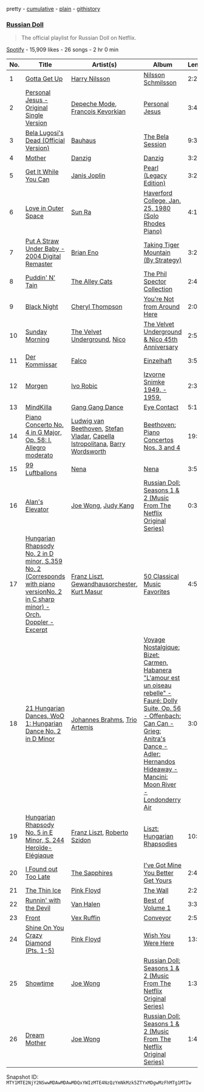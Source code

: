 pretty - [cumulative](/playlists/cumulative/37i9dQZF1DWYNsv9jSVI53.md) - [plain](/playlists/plain/37i9dQZF1DWYNsv9jSVI53) - [githistory](https://github.githistory.xyz/mackorone/spotify-playlist-archive/blob/main/playlists/plain/37i9dQZF1DWYNsv9jSVI53)

### [Russian Doll](https://open.spotify.com/playlist/37i9dQZF1DWYNsv9jSVI53)

> The official playlist for Russian Doll on Netflix.

[Spotify](https://open.spotify.com/user/spotify) - 15,909 likes - 26 songs - 2 hr 0 min

| No. | Title | Artist(s) | Album | Length |
|---|---|---|---|---|
| 1 | [Gotta Get Up](https://open.spotify.com/track/6fvIzrJ6boUDFF19fH4S2s) | [Harry Nilsson](https://open.spotify.com/artist/3RTzAwFprBqiskp550eSJX) | [Nilsson Schmilsson](https://open.spotify.com/album/3EfpOFKjotrMQTFTnxrXaB) | 2:24 |
| 2 | [Personal Jesus \- Original Single Version](https://open.spotify.com/track/1xShPgQbOUa98avWJQFDBY) | [Depeche Mode](https://open.spotify.com/artist/762310PdDnwsDxAQxzQkfX), [Francois Kevorkian](https://open.spotify.com/artist/30ZqCPhfRzzWcgIbXrbHnU) | [Personal Jesus](https://open.spotify.com/album/2nsxERlQsbUOWBwaz8HCj8) | 3:44 |
| 3 | [Bela Lugosi's Dead \(Official Version\)](https://open.spotify.com/track/1wyVyr8OhYsC9l0WgPPbh8) | [Bauhaus](https://open.spotify.com/artist/5N5tQ9Dx1h8Od7aRmGj7Fi) | [The Bela Session](https://open.spotify.com/album/5NhiaFlFGgymG2rDNqAcm1) | 9:36 |
| 4 | [Mother](https://open.spotify.com/track/7txxAtOMwLLnQTpKeBL6bp) | [Danzig](https://open.spotify.com/artist/34c4iQ5tkaZKu6Sv28BTde) | [Danzig](https://open.spotify.com/album/3elIDlrTtrgKfbxYVgp3uW) | 3:24 |
| 5 | [Get It While You Can](https://open.spotify.com/track/3dOfHE5J4Qsj1hJ35vnfn4) | [Janis Joplin](https://open.spotify.com/artist/4NgfOZCL9Ml67xzM0xzIvC) | [Pearl \(Legacy Edition\)](https://open.spotify.com/album/3j7nicLAWXM0Fb08q9XGyf) | 3:23 |
| 6 | [Love in Outer Space](https://open.spotify.com/track/6elz4mq14CoLctixaxEs9J) | [Sun Ra](https://open.spotify.com/artist/0tIODqvzGUoEaK26rK4pvX) | [Haverford College, Jan\. 25, 1980 \(Solo Rhodes Piano\)](https://open.spotify.com/album/3wjjKm4yTANJvJwSm8oDxe) | 4:13 |
| 7 | [Put A Straw Under Baby \- 2004 Digital Remaster](https://open.spotify.com/track/3FglRwYchsaJ4NURtnTMHq) | [Brian Eno](https://open.spotify.com/artist/7MSUfLeTdDEoZiJPDSBXgi) | [Taking Tiger Mountain \(By Strategy\)](https://open.spotify.com/album/1IMbtEVdtaFz0PPiq4brLZ) | 3:25 |
| 8 | [Puddin' N' Tain](https://open.spotify.com/track/3PSE5zXhf70R9czOlfgWeM) | [The Alley Cats](https://open.spotify.com/artist/6pSo5F15qsAxY0qYkpmsvJ) | [The Phil Spector Collection](https://open.spotify.com/album/5NKKNLuM9Y0thrHgX709mp) | 2:47 |
| 9 | [Black Night](https://open.spotify.com/track/1pJqA8DK4KR0UeQR1GKCrR) | [Cheryl Thompson](https://open.spotify.com/artist/0WA1uYD5c1dn1Oxt9OtN6V) | [You're Not from Around Here](https://open.spotify.com/album/01de6Zye614CkKr2dcLzrF) | 2:00 |
| 10 | [Sunday Morning](https://open.spotify.com/track/11607FzqoipskTsXrwEHnJ) | [The Velvet Underground](https://open.spotify.com/artist/1nJvji2KIlWSseXRSlNYsC), [Nico](https://open.spotify.com/artist/0IwlY33zbBXN7zlS9DP2Cj) | [The Velvet Underground & Nico 45th Anniversary](https://open.spotify.com/album/4xwx0x7k6c5VuThz5qVqmV) | 2:55 |
| 11 | [Der Kommissar](https://open.spotify.com/track/3TBRJsLCcwroEkA3tD4u2N) | [Falco](https://open.spotify.com/artist/0hLd40hVpRDGENe4KGZLnW) | [Einzelhaft](https://open.spotify.com/album/4713DwyqNIrkyj17Q5Rsde) | 3:52 |
| 12 | [Morgen](https://open.spotify.com/track/4Gy2ccb1lUzc5sNmwKtTFt) | [Ivo Robic](https://open.spotify.com/artist/6ouLM9uXt774BmPfmTzgX8) | [Izvorne Snimke 1949\. \- 1959.](https://open.spotify.com/album/3zZ53e51GTH3G3e36U7KnV) | 2:35 |
| 13 | [MindKilla](https://open.spotify.com/track/6b1ja7rkQz9FUM7x79UH1i) | [Gang Gang Dance](https://open.spotify.com/artist/6UU6YXQaFGQToWN6U28Dcb) | [Eye Contact](https://open.spotify.com/album/4bq7GESFNztOvUBKpWeh6N) | 5:16 |
| 14 | [Piano Concerto No\. 4 in G Major, Op\. 58: I\. Allegro moderato](https://open.spotify.com/track/626IyHboCqGtygvuS9ceyW) | [Ludwig van Beethoven](https://open.spotify.com/artist/2wOqMjp9TyABvtHdOSOTUS), [Stefan Vladar](https://open.spotify.com/artist/3cYlHOewTtDhkVIaEKZsOl), [Capella Istropolitana](https://open.spotify.com/artist/3COykW4UPvB0DqwnzlnfWt), [Barry Wordsworth](https://open.spotify.com/artist/5sjJnaI3YhaO8KylpJk3gN) | [Beethoven: Piano Concertos Nos\. 3 and 4](https://open.spotify.com/album/3N7JVK7eA99XraybwRR8iW) | 19:07 |
| 15 | [99 Luftballons](https://open.spotify.com/track/4ZhPLoMzZwewHLLjV1J15c) | [Nena](https://open.spotify.com/artist/6Tz0QRoe083BcOo2YbG9lV) | [Nena](https://open.spotify.com/album/78hVLZZJhaXgrnfXKc6yxF) | 3:52 |
| 16 | [Alan's Elevator](https://open.spotify.com/track/3aSIYlOsdQvGiP9f7t4Uyn) | [Joe Wong](https://open.spotify.com/artist/62TZuRSv7K8KK5BmL90K32), [Judy Kang](https://open.spotify.com/artist/5lLKVIJzQ5XyH4js5EHkoR) | [Russian Doll: Seasons 1 & 2 \(Music From The Netflix Original Series\)](https://open.spotify.com/album/0Dt08kWhZvV18tp4bALqWY) | 0:34 |
| 17 | [Hungarian Rhapsody No\. 2 in D minor, S.359 No\. 2 \(Corresponds with piano versionNo\. 2 in C sharp minor\) \- Orch\. Doppler \- Excerpt](https://open.spotify.com/track/53hzDAws6V4cRsEU0OAEAX) | [Franz Liszt](https://open.spotify.com/artist/1385hLNbrnbCJGokfH2ac2), [Gewandhausorchester](https://open.spotify.com/artist/0SlNRZ8zBLAgyB1lsoYxAa), [Kurt Masur](https://open.spotify.com/artist/37Lr1lIJy824MQIENRUnZn) | [50 Classical Music Favorites](https://open.spotify.com/album/3ahByf8mq73nZP5fINhDPc) | 4:54 |
| 18 | [21 Hungarian Dances, WoO 1: Hungarian Dance No\. 2 in D Minor](https://open.spotify.com/track/1SXmebxfqeJpb8LY4btqGH) | [Johannes Brahms](https://open.spotify.com/artist/5wTAi7QkpP6kp8a54lmTOq), [Trio Artemis](https://open.spotify.com/artist/3663dB3Dg9xe5AvNnkdmnh) | [Voyage Nostalgique: Bizet: Carmen, Habanera "L'amour est un oiseau rebelle" \- Fauré: Dolly Suite, Op\. 56 \- Offenbach: Can Can \- Grieg: Anitra's Dance \- Adler: Hernandos Hideaway \- Mancini: Moon River \- Londonderry Air](https://open.spotify.com/album/746svkf81wYR28APmoq7Ej) | 3:05 |
| 19 | [Hungarian Rhapsody No\. 5 in E Minor, S\. 244 Heroïde\-Elégiaque](https://open.spotify.com/track/4tavlmxcVaiA60aH1WRsxg) | [Franz Liszt](https://open.spotify.com/artist/1385hLNbrnbCJGokfH2ac2), [Roberto Szidon](https://open.spotify.com/artist/2r7hc4YRv3IfDLWllWCCdB) | [Liszt: Hungarian Rhapsodies](https://open.spotify.com/album/22b9GAtLuUYiHaZf0y60Iq) | 10:18 |
| 20 | [I Found out Too Late](https://open.spotify.com/track/6r3CX3IURhy9i4ZxkOpzJB) | [The Sapphires](https://open.spotify.com/artist/7hsuVq0DQonl3PnP7qkfvP) | [I've Got Mine You Better Get Yours](https://open.spotify.com/album/3Y0cqHUAQskSOoRptoycHq) | 2:41 |
| 21 | [The Thin Ice](https://open.spotify.com/track/62zuXt6X5B6YQOBNFV2eXG) | [Pink Floyd](https://open.spotify.com/artist/0k17h0D3J5VfsdmQ1iZtE9) | [The Wall](https://open.spotify.com/album/5Dbax7G8SWrP9xyzkOvy2F) | 2:26 |
| 22 | [Runnin' with the Devil](https://open.spotify.com/track/46FW5ZZ6fOF1WpMTEOVEHX) | [Van Halen](https://open.spotify.com/artist/2cnMpRsOVqtPMfq7YiFE6K) | [Best of Volume 1](https://open.spotify.com/album/7ndqT6LH9o6YQ5uA7aT0St) | 3:36 |
| 23 | [Front](https://open.spotify.com/track/6SCAXoQUdLB7oPCwSA6YAd) | [Vex Ruffin](https://open.spotify.com/artist/6lxA3O2PKkIPpAjPHtQ8Kv) | [Conveyor](https://open.spotify.com/album/3SyLU1W5jMUGb9gys46jih) | 2:53 |
| 24 | [Shine On You Crazy Diamond \(Pts\. 1\-5\)](https://open.spotify.com/track/6pnwfWyaWjQiHCKTiZLItr) | [Pink Floyd](https://open.spotify.com/artist/0k17h0D3J5VfsdmQ1iZtE9) | [Wish You Were Here](https://open.spotify.com/album/0bCAjiUamIFqKJsekOYuRw) | 13:31 |
| 25 | [Showtime](https://open.spotify.com/track/7ld59FzTeRSyR58BSOilTs) | [Joe Wong](https://open.spotify.com/artist/62TZuRSv7K8KK5BmL90K32) | [Russian Doll: Seasons 1 & 2 \(Music From The Netflix Original Series\)](https://open.spotify.com/album/0Dt08kWhZvV18tp4bALqWY) | 1:31 |
| 26 | [Dream Mother](https://open.spotify.com/track/5SLfUZcKNs3Ab2F1BOjQXr) | [Joe Wong](https://open.spotify.com/artist/62TZuRSv7K8KK5BmL90K32) | [Russian Doll: Seasons 1 & 2 \(Music From The Netflix Original Series\)](https://open.spotify.com/album/0Dt08kWhZvV18tp4bALqWY) | 1:46 |

Snapshot ID: `MTY1MTE2NjY2NSwwMDAwMDAwMDQxYWIzMTE4NzQzYmNkMzk5ZTYxMDgwMzFhMTg1MTIw`
